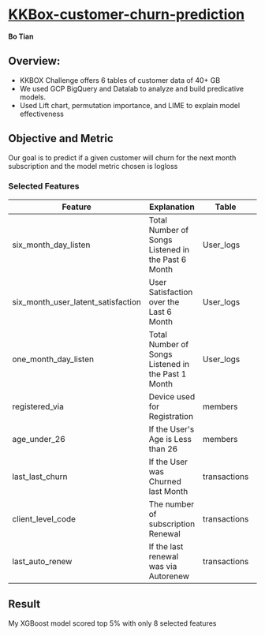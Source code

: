 # [KKBox-customer-churn-prediction](https://www.kaggle.com/c/kkbox-churn-prediction-challenge)


**Bo Tian** 

## Overview:
- KKBOX Challenge offers 6 tables of customer data of 40+ GB
- We used GCP BigQuery and Datalab to analyze and build predicative models. 
- Used Lift chart, permutation importance, and LIME to explain model effectiveness

## Objective and Metric

Our goal is to predict if a given customer will churn for the next month subscription and the model metric chosen is logloss

### Selected Features


|Feature|Explanation|Table|Usage|
|-------|----|----|-----|
|six_month_day_listen|Total Number of Songs Listened in the Past 6 Month|User_logs|User Usage Pattern|
|six_month_user_latent_satisfaction|User Satisfaction over the Last 6 Month|User_logs|User Satisfaction|
|one_month_day_listen|Total Number of Songs Listened in the Past 1 Month|User_logs|User Usage Pattern|
|registered_via|Device used for Registration|members|User Profiling|
|age_under_26|If the User's Age is Less than 26|members|User Profiling|
|last_last_churn|If the User was Churned last Month|transactions|User Behavior Pattern|
|client_level_code|The number of subscription Renewal|transactions|User Behavior Pattern|
|last_auto_renew|If the last renewal was via Autorenew|transactions|User Behavior Pattern|


## Result

My XGBoost model scored top 5% with only 8 selected features
